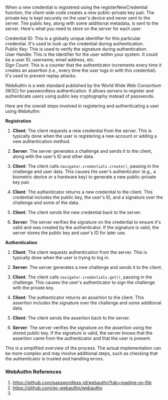 When a new credential is registered using the registerNewCredential function, the client-side code creates a new
public-private key pair. The private key is kept securely on the user's device and never sent to the server. The public
key, along with some additional metadata, is sent to the server. Here's what you need to store on the server for each
user:

Credential ID: This is a globally unique identifier for this particular credential. It's used to look up the credential
during authentication.  
Public Key: This is used to verify the signature during authentication.  
User Handle: This is the identifier for the user within your system. It could be a user ID, username, email address,
etc.  
Sign Count: This is a counter that the authenticator increments every time it creates an assertion (i.e., every time the
user logs in with this credential). It's used to prevent replay attacks.

WebAuthn is a web standard published by the World Wide Web Consortium (W3C) for passwordless authentication. It allows
servers to register and authenticate users using public key cryptography instead of passwords.

Here are the overall steps involved in registering and authenticating a user using WebAuthn:

**Registration**

1. **Client**: The client requests a new credential from the server. This is typically done when the user is registering
   a new account or adding a new authentication method.

2. **Server**: The server generates a challenge and sends it to the client, along with the user's ID and other data.

3. **Client**: The client calls `navigator.credentials.create()`, passing in the challenge and user data. This causes
   the user's authenticator (e.g., a biometric device or a hardware key) to generate a new public-private key pair.

4. **Client**: The authenticator returns a new credential to the client. This credential includes the public key, the
   user's ID, and a signature over the challenge and some of the data.

5. **Client**: The client sends the new credential back to the server.

6. **Server**: The server verifies the signature on the credential to ensure it's valid and was created by the
   authenticator. If the signature is valid, the server stores the public key and user's ID for later use.

**Authentication**

1. **Client**: The client requests authentication from the server. This is typically done when the user is trying to log
   in.

2. **Server**: The server generates a new challenge and sends it to the client.

3. **Client**: The client calls `navigator.credentials.get()`, passing in the challenge. This causes the user's
   authenticator to sign the challenge with the private key.

4. **Client**: The authenticator returns an assertion to the client. This assertion includes the signature over the
   challenge and some additional data.

5. **Client**: The client sends the assertion back to the server.

6. **Server**: The server verifies the signature on the assertion using the stored public key. If the signature is
   valid, the server knows that the assertion came from the authenticator and that the user is present.

This is a simplified overview of the process. The actual implementation can be more complex and may involve additional
steps, such as checking that the authenticator is trusted and handling errors.

<h3>WebAuthn References</h3>

1. https://github.com/passwordless-id/webauthn?tab=readme-ov-file
2. https://github.com/go-webauthn/webauthn
3. 